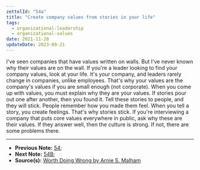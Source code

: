 ```yaml
---
zettelId: "54a"
title: "Create company values from stories in your life"
tags:
  - organizational-leadership
  - organizational-values
date: 2021-11-28
updateDate: 2023-09-21
---
```


I've seen companies that have values written on walls. But I've never known why their values are on the wall.
If you're a leader looking to find your company values, look at your life. It's your company, and leaders rarely change in companies, unlike employees. That's why your values are the company's values if you are small enough (not corporate).
When you come up with values, you must explain why they are your values. If stories pour out one after another, then you found it. Tell these stories to people, and they will stick. People remember how you made them feel. When you tell a story, you create feelings. That's why stories stick.
If you're interviewing a company that puts core values everywhere in public, ask why these are their values. If they answer well, then the culture is strong. If not, there are some problems there.

---

- **Previous Note:** [54](/notes/54/);
- **Next Note:** [54B](/notes/54b/);
- **Source(s):** [Worth Doing Wrong by Arnie S. Malham](/worth-doing-wrong-book-summary-review-and-notes/)
